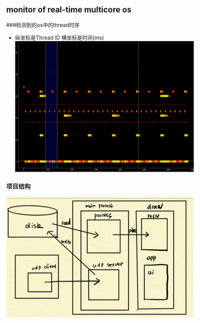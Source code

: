 ## monitor of real-time multicore os 
###检测到的os中的thread时序
+ 纵坐标是Thread ID  横坐标是时间(ms)
![timing](output.png)
  
### 项目结构
![structure](./structure.jpg)
  

